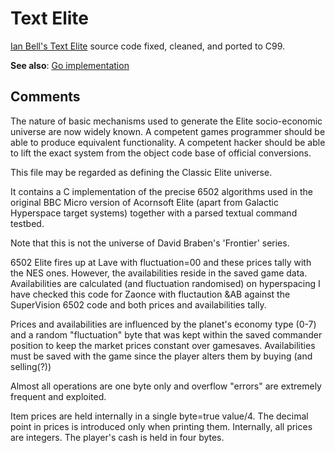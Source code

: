 # Text Elite
[Ian Bell's Text Elite](http://www.iancgbell.clara.net/elite/text/) 
source code fixed, cleaned, and ported to C99.

**See also**: [Go implementation](https://github.com/andrewsjg/GoElite/)

## Comments
The nature of basic mechanisms used to generate the Elite socio-economic
universe are now widely known. A competent games programmer should be able to
produce equivalent functionality. A competent hacker should be able to lift 
the exact system from the object code base of official conversions.

This file may be regarded as defining the Classic Elite universe.

It contains a C implementation of the precise 6502 algorithms used in the
original BBC Micro version of Acornsoft Elite (apart from Galactic Hyperspace
target systems) together with a parsed textual command testbed.

Note that this is not the universe of David Braben's 'Frontier' series.

6502 Elite fires up at Lave with fluctuation=00
and these prices tally with the NES ones.
However, the availabilities reside in the saved game data.
Availabilities are calculated (and fluctuation randomised) on hyperspacing
I have checked this code for Zaonce with fluctaution &AB against the 
SuperVision 6502 code and both prices and availabilities tally.

Prices and availabilities are influenced by the planet's economy type
(0-7) and a random "fluctuation" byte that was kept within the saved
commander position to keep the market prices constant over gamesaves.
Availabilities must be saved with the game since the player alters them
by buying (and selling(?))

Almost all operations are one byte only and overflow "errors" are
extremely frequent and exploited.

Item prices are held internally in a single byte=true value/4.
The decimal point in prices is introduced only when printing them.
Internally, all prices are integers. The player's cash is held in four bytes.
